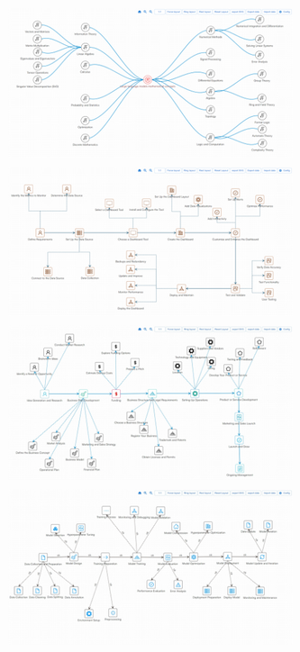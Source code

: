 ![Example 00](./example/biglargemodelmath.png)

![Example 01](./example/monitoreaxm.png)

![Example 02](./example/shipProcess.png)

![Example 03](./example/bigmodel1.png)